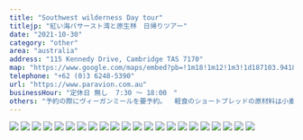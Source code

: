 ```yaml
---
title: "Southwest wilderness Day tour"
titlejp: "紅い海バサースト湾と原生林　日帰りツアー"
date: "2021-10-30"
category: "other"
area: "australia"
address: "115 Kennedy Drive, Cambridge TAS 7170"
map: "https://www.google.com/maps/embed?pb=!1m18!1m12!1m3!1d187103.94187589895!2d147.19194723620035!3d-42.883415657300496!2m3!1f0!2f0!3f0!3m2!1i1024!2i768!4f13.1!3m3!1m2!1s0xaa6de109dd49d72f%3A0xead529efb4b80127!2sPar%20Avion!5e0!3m2!1sja!2sau!4v1669980033720!5m2!1sja!2sau"
telephone: "+62 (0)3 6248-5390"
url: "https://www.paravion.com.au"
businessHour: "定休日 無し  7:30 〜 18:00　"
others: "予約の際にヴィーガンミールを要予約。  軽食のショートブレッドの原材料は小麦粉、バター、塩、砂糖。チーズは植物性のレンネット使用。"
---
```


![](../images/posts/8/1.webp)
![](../images/posts/8/2.webp)
![](../images/posts/8/3.webp)
![](../images/posts/8/4.webp)
![](../images/posts/8/5.webp)
![](../images/posts/8/6.webp)
![](../images/posts/8/7.webp)
![](../images/posts/8/8.webp)
![](../images/posts/8/9.webp)
![](../images/posts/8/10.webp)
![](../images/posts/8/11.webp)
![](../images/posts/8/12.webp)
![](../images/posts/8/13.webp)
![](../images/posts/8/14.webp)
![](../images/posts/8/15.webp)
![](../images/posts/8/16.webp)
![](../images/posts/8/17.webp)
![](../images/posts/8/18.webp)
![](../images/posts/8/19.webp)
![](../images/posts/8/20.webp)
![](../images/posts/8/21.webp)
![](../images/posts/8/22.webp)
